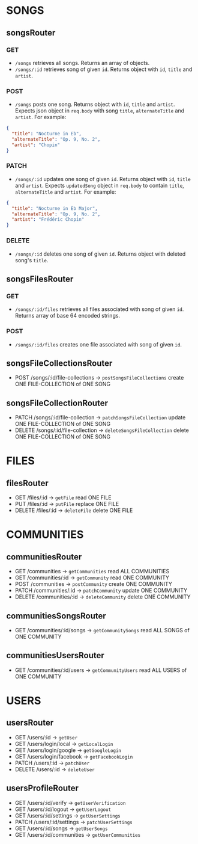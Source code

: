 # SONGS

## songsRouter

### GET

- `/songs` retrieves all songs. Returns an array of objects.
- `/songs/:id` retrieves song of given `id`. Returns object with `id`, `title` and `artist`.

### POST

- `/songs` posts one song. Returns object with `id`, `title` and `artist`. Expects json object in `req.body` with song `title`, `alternateTitle` and `artist`. For example:

```json
{
  "title": "Nocturne in Eb",
  "alternateTitle": "Op. 9, No. 2",
  "artist": "Chopin"
}
```

### PATCH

- `/songs/:id` updates one song of given `id`. Returns object with `id`, `title` and `artist`. Expects `updatedSong` object in `req.body` to contain `title`, `alternateTitle` and `artist`. For example:

```json
{
  "title": "Nocturne in Eb Major",
  "alternateTitle": "Op. 9, No. 2",
  "artist": "Frédéric Chopin"
}
```

### DELETE

- `/songs/:id` deletes one song of given `id`. Returns object with deleted song's `title`.

## songsFilesRouter

### GET

- `/songs/:id/files` retrieves all files associated with song of given `id`. Returns array of base 64 encoded strings.

### POST

- `/songs/:id/files` creates one file associated with song of given `id`.

## songsFileCollectionsRouter

- POST /songs/:id/file-collections -> `postSongsFileCollections` create ONE FILE-COLLECTION of ONE SONG

## songsFileCollectionRouter

- PATCH /songs/:id/file-collection -> `patchSongsFileCollection` update ONE FILE-COLLECTION of ONE SONG
- DELETE /songs/:id/file-collection -> `deleteSongsFileCollection` delete ONE FILE-COLLECTION of ONE SONG

# FILES

## filesRouter

- GET /files/:id -> `getFile` read ONE FILE
- PUT /files/:id -> `putFile` replace ONE FILE
- DELETE /files/:id -> `deleteFile` delete ONE FILE

# COMMUNITIES

## communitiesRouter

- GET /communities -> `getCommunities` read ALL COMMUNITIES
- GET /communities/:id -> `getCommunity` read ONE COMMUNITY
- POST /communities -> `postCommunity` create ONE COMMUNITY
- PATCH /communities/:id -> `patchCommunity` update ONE COMMUNITY
- DELETE /communities/:id -> `deleteCommunity` delete ONE COMMUNITY

## communitiesSongsRouter

- GET /communities/:id/songs -> `getCommunitySongs` read ALL SONGS of ONE COMMUNITY

## communitiesUsersRouter

- GET /communities/:id/users -> `getCommunityUsers` read ALL USERS of ONE COMMUNITY

# USERS

## usersRouter

- GET /users/:id -> `getUser`
- GET /users/login/local -> `getLocalLogin`
- GET /users/login/google -> `getGoogleLogin`
- GET /users/login/facebook -> `getFacebookLogin`
- PATCH /users/:id -> `patchUser`
- DELETE /users/:id -> `deleteUser`

## usersProfileRouter

- GET /users/:id/verify -> `getUserVerification`
- GET /users/:id/logout -> `getUserLogout`
- GET /users/:id/settings -> `getUserSettings`
- PATCH /users/:id/settings -> `patchUserSettings`
- GET /users/:id/songs -> `getUserSongs`
- GET /users/:id/communities -> `getUserCommunities`
